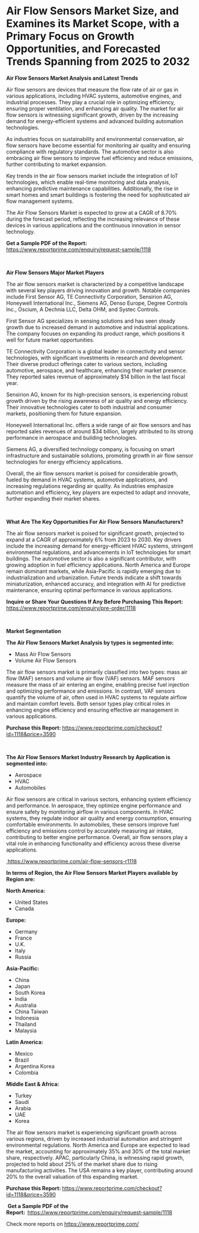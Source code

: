 <p><h1>Air Flow Sensors Market Size, and Examines its Market Scope, with a Primary Focus on Growth Opportunities, and Forecasted Trends Spanning from 2025 to 2032</h1></p><p><strong>Air Flow Sensors Market Analysis and Latest Trends</strong></p>
<p><p>Air flow sensors are devices that measure the flow rate of air or gas in various applications, including HVAC systems, automotive engines, and industrial processes. They play a crucial role in optimizing efficiency, ensuring proper ventilation, and enhancing air quality. The market for air flow sensors is witnessing significant growth, driven by the increasing demand for energy-efficient systems and advanced building automation technologies. </p><p>As industries focus on sustainability and environmental conservation, air flow sensors have become essential for monitoring air quality and ensuring compliance with regulatory standards. The automotive sector is also embracing air flow sensors to improve fuel efficiency and reduce emissions, further contributing to market expansion. </p><p>Key trends in the air flow sensors market include the integration of IoT technologies, which enable real-time monitoring and data analysis, enhancing predictive maintenance capabilities. Additionally, the rise in smart homes and smart buildings is fostering the need for sophisticated air flow management systems. </p><p>The Air Flow Sensors Market is expected to grow at a CAGR of 8.70% during the forecast period, reflecting the increasing relevance of these devices in various applications and the continuous innovation in sensor technology.</p></p>
<p><strong>Get a Sample PDF of the Report:&nbsp;</strong> <a href="https://www.reportprime.com/enquiry/request-sample/1118?utm_campaign=3570&utm_medium=2&utm_source=Github&utm_content=ia&utm_term=18032025&utm_id=air-flow-sensors">https://www.reportprime.com/enquiry/request-sample/1118</a></p>
<p>&nbsp;</p>
<p><strong>Air Flow Sensors Major Market Players</strong></p>
<p><p>The air flow sensors market is characterized by a competitive landscape with several key players driving innovation and growth. Notable companies include First Sensor AG, TE Connectivity Corporation, Sensirion AG, Honeywell International Inc., Siemens AG, Denso Europe, Degree Controls Inc., Oscium, A Dechnia LLC, Delta OHM, and Systec Controls.</p><p>First Sensor AG specializes in sensing solutions and has seen steady growth due to increased demand in automotive and industrial applications. The company focuses on expanding its product range, which positions it well for future market opportunities.</p><p>TE Connectivity Corporation is a global leader in connectivity and sensor technologies, with significant investments in research and development. Their diverse product offerings cater to various sectors, including automotive, aerospace, and healthcare, enhancing their market presence. They reported sales revenue of approximately $14 billion in the last fiscal year.</p><p>Sensirion AG, known for its high-precision sensors, is experiencing robust growth driven by the rising awareness of air quality and energy efficiency. Their innovative technologies cater to both industrial and consumer markets, positioning them for future expansion.</p><p>Honeywell International Inc. offers a wide range of air flow sensors and has reported sales revenues of around $34 billion, largely attributed to its strong performance in aerospace and building technologies. </p><p>Siemens AG, a diversified technology company, is focusing on smart infrastructure and sustainable solutions, promoting growth in air flow sensor technologies for energy efficiency applications.</p><p>Overall, the air flow sensors market is poised for considerable growth, fueled by demand in HVAC systems, automotive applications, and increasing regulations regarding air quality. As industries emphasize automation and efficiency, key players are expected to adapt and innovate, further expanding their market shares.</p></p>
<p>&nbsp;</p>
<p><strong>What Are The Key Opportunities For Air Flow Sensors Manufacturers?</strong></p>
<p><p>The air flow sensors market is poised for significant growth, projected to expand at a CAGR of approximately 6% from 2023 to 2030. Key drivers include the increasing demand for energy-efficient HVAC systems, stringent environmental regulations, and advancements in IoT technologies for smart buildings. The automotive sector is also a significant contributor, with growing adoption in fuel efficiency applications. North America and Europe remain dominant markets, while Asia-Pacific is rapidly emerging due to industrialization and urbanization. Future trends indicate a shift towards miniaturization, enhanced accuracy, and integration with AI for predictive maintenance, ensuring optimal performance in various applications.</p></p>
<p><strong>Inquire or Share Your Questions If Any Before Purchasing This Report:</strong> <a href="https://www.reportprime.com/enquiry/pre-order/1118?utm_campaign=3570&utm_medium=2&utm_source=Github&utm_content=ia&utm_term=18032025&utm_id=air-flow-sensors">https://www.reportprime.com/enquiry/pre-order/1118</a></p>
<p>&nbsp;</p>
<p><strong>Market Segmentation</strong></p>
<p><strong>The Air Flow Sensors Market Analysis by types is segmented into:</strong></p>
<p><ul><li>Mass Air Flow Sensors</li><li>Volume Air Flow Sensors</li></ul></p>
<p><p>The air flow sensors market is primarily classified into two types: mass air flow (MAF) sensors and volume air flow (VAF) sensors. MAF sensors measure the mass of air entering an engine, enabling precise fuel injection and optimizing performance and emissions. In contrast, VAF sensors quantify the volume of air, often used in HVAC systems to regulate airflow and maintain comfort levels. Both sensor types play critical roles in enhancing engine efficiency and ensuring effective air management in various applications.</p></p>
<p><strong>Purchase this Report:&nbsp;</strong><a href="https://www.reportprime.com/checkout?id=1118&price=3590&utm_campaign=3570&utm_medium=2&utm_source=Github&utm_content=ia&utm_term=18032025&utm_id=air-flow-sensors">https://www.reportprime.com/checkout?id=1118&price=3590</a></p>
<p>&nbsp;</p>
<p><strong>The Air Flow Sensors Market Industry Research by Application is segmented into:</strong></p>
<p><ul><li>Aerospace</li><li>HVAC</li><li>Automobiles</li></ul></p>
<p><p>Air flow sensors are critical in various sectors, enhancing system efficiency and performance. In aerospace, they optimize engine performance and ensure safety by monitoring airflow in various components. In HVAC systems, they regulate indoor air quality and energy consumption, ensuring comfortable environments. In automobiles, these sensors improve fuel efficiency and emissions control by accurately measuring air intake, contributing to better engine performance. Overall, air flow sensors play a vital role in enhancing functionality and efficiency across these diverse applications.</p></p>
<p><a href="https://www.reportprime.com/air-flow-sensors-r1118?utm_campaign=3570&utm_medium=2&utm_source=Github&utm_content=ia&utm_term=18032025&utm_id=air-flow-sensors">&nbsp;https://www.reportprime.com/air-flow-sensors-r1118</a></p>
<p><strong>In terms of Region, the Air Flow Sensors Market Players available by Region are:</strong></p>
<p>
    <p> <strong> North America: </strong>
        <ul>
            <li>United States</li>
            <li>Canada</li>
        </ul>
        </p> 
    <p> <strong> Europe: </strong>
        <ul>
            <li>Germany</li>
            <li>France</li>
            <li>U.K.</li>
            <li>Italy</li>
            <li>Russia</li>
        </ul>
        </p> 
    <p> <strong> Asia-Pacific: </strong>
        <ul>
            <li>China</li>
            <li>Japan</li>
            <li>South Korea</li>
            <li>India</li>
            <li>Australia</li>
            <li>China Taiwan</li>
            <li>Indonesia</li>
            <li>Thailand</li>
            <li>Malaysia</li>
        </ul>
        </p> 
    <p> <strong> Latin America: </strong>
        <ul>
            <li>Mexico</li>
            <li>Brazil</li>
            <li>Argentina Korea</li>
            <li>Colombia</li>
        </ul>
        </p> 
    <p> <strong> Middle East & Africa: </strong>
        <ul>
            <li>Turkey</li>
            <li>Saudi</li>
            <li>Arabia</li>
            <li>UAE</li>
            <li>Korea</li>
        </ul>
    </p>
    </p>
<p><p>The air flow sensors market is experiencing significant growth across various regions, driven by increased industrial automation and stringent environmental regulations. North America and Europe are expected to lead the market, accounting for approximately 35% and 30% of the total market share, respectively. APAC, particularly China, is witnessing rapid growth, projected to hold about 25% of the market share due to rising manufacturing activities. The USA remains a key player, contributing around 20% to the overall valuation of this expanding market.</p></p>
<p><strong>Purchase this Report: </strong><a href="https://www.reportprime.com/checkout?id=1118&price=3590&utm_campaign=3570&utm_medium=2&utm_source=Github&utm_content=ia&utm_term=18032025&utm_id=air-flow-sensors">https://www.reportprime.com/checkout?id=1118&price=3590</a></p>
<p>&nbsp;<strong>Get a Sample PDF of the Report:&nbsp;&nbsp;</strong><a href="https://www.reportprime.com/enquiry/request-sample/1118?utm_campaign=3570&utm_medium=2&utm_source=Github&utm_content=ia&utm_term=18032025&utm_id=air-flow-sensors">https://www.reportprime.com/enquiry/request-sample/1118</a></p>
<p><strong></strong></p>
<p>Check more reports on <a href="https://www.reportprime.com/?utm_campaign=3570&utm_medium=2&utm_source=Github&utm_content=ia&utm_term=18032025&utm_id=air-flow-sensors">https://www.reportprime.com/</a></p>